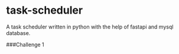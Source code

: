 # task-scheduler
A task scheduler written in python with the help of fastapi and mysql database.

###Challenge 1
